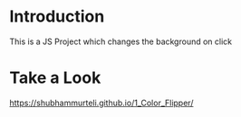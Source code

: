 # Introduction
This is a JS Project which changes the background on click
# Take a Look
https://shubhammurteli.github.io/1_Color_Flipper/